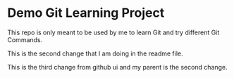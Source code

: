 # Demo Git Learning Project

This repo is only meant to be used by me to learn Git and try different Git Commands.

This is the second change that I am doing in the readme file.

This is the third change from github ui and my parent is the second change.
